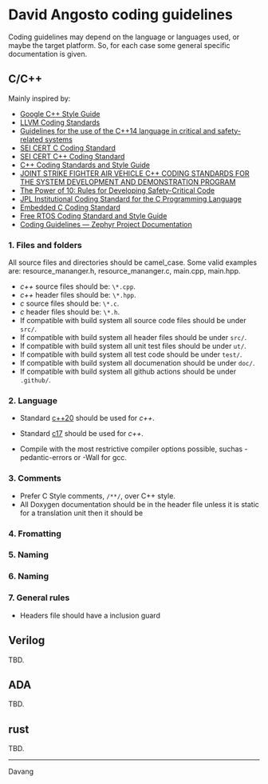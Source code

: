 # David Angosto coding guidelines

Coding guidelines may depend on the language or languages used, or maybe the target platform.
So, for each case some general specific documentation is given.

## C/C++

Mainly inspired by:

* [Google C++ Style Guide](https://google.github.io/styleguide/cppguide.html)
* [LLVM Coding Standards](https://llvm.org/docs/CodingStandards.html)
* [Guidelines for the use of the C++14 language in critical and safety-related systems](https://www.autosar.org/fileadmin/standards/R22-11/AP/AUTOSAR_RS_CPP14Guidelines.pdf)
* [SEI CERT C Coding Standard](https://wiki.sei.cmu.edu/confluence/display/c/SEI+CERT+C+Coding+Standard)
* [SEI CERT C++ Coding Standard](https://wiki.sei.cmu.edu/confluence/display/cplusplus)
* [C++ Coding Standards and Style Guide](https://ntrs.nasa.gov/api/citations/20080039927/downloads/20080039927.pdf)
* [JOINT STRIKE FIGHTER AIR VEHICLE C++ CODING STANDARDS FOR THE SYSTEM DEVELOPMENT AND DEMONSTRATION PROGRAM](https://www.stroustrup.com/JSF-AV-rules.pdf)
* [The Power of 10: Rules for Developing Safety-Critical Code](https://web.eecs.umich.edu/~imarkov/10rules.pdf)
* [JPL Institutional Coding Standard for the C Programming Language](https://web.archive.org/web/20111015064908/http://lars-lab.jpl.nasa.gov/JPL_Coding_Standard_C.pdf)
* [Embedded C Coding Standard](https://barrgroup.com/sites/default/files/barr_c_coding_standard_2018.pdf)
* [Free RTOS Coding Standard and Style Guide](https://www.freertos.org/FreeRTOS-Coding-Standard-and-Style-Guide.html)
* [Coding Guidelines — Zephyr Project Documentation](https://docs.zephyrproject.org/latest/contribute/coding_guidelines/index.html#coding-guidelines)

### 1. Files and folders

All source files and directories should be camel_case.
Some valid examples are: resource_mananger.h, resource_mananger.c, main.cpp, main.hpp.

* _c++_ source files should be: `\*.cpp`.
* _c++_ header files should be: `\*.hpp`.
* _c_ source files should be: `\*.c`.
* _c_ header files should be: `\*.h`.
* If compatible with build system all source code files should be under `src/`.
* If compatible with build system all header files should be under `src/`.
* If compatible with build system all unit test files should be under `ut/`.
* If compatible with build system all test code should be under `test/`.
* If compatible with build system all documenation should be under `doc/`.
* If compatible with build system all github actions should be under `.github/`.

### 2. Language

* Standard [c++20](https://en.cppreference.com/w/cpp/20) should be used for _c++_.
* Standard [c17](https://en.cppreference.com/w/c/17) should be used for _c++_.

* Compile with the most restrictive compiler options possible, suchas -pedantic-errors or -Wall for gcc.


### 3. Comments
* Prefer C Style comments, `/**/`, over C++ style.
* All Doxygen documentation should be in the header file unless it is static for a translation unit then it should be

### 4. Fromatting

### 5. Naming

### 6. Naming

### 7. General rules

* Headers file should have a inclusion guard



## Verilog
TBD.

## ADA
TBD.

## rust
TBD.

---
Davang